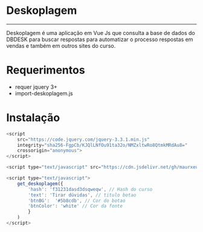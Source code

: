 # Deskoplagem
---
Deskoplagem é uma aplicação em Vue Js que consulta a base de dados do DBDESK para buscar respostas para automatizar o processo respostas em vendas e também em outros sites do curso.

# Requerimentos
- requer jquery 3+
- import-deskoplagem.js

# Instalação


``` js
<script
    src="https://code.jquery.com/jquery-3.3.1.min.js"
    integrity="sha256-FgpCb/KJQlLNfOu91ta32o/NMZxltwRo8QtmkMRdAu8="
    crossorigin="anonymous">
</script>

<script type="text/javascript" src="https://cdn.jsdelivr.net/gh/maurxeugenio/import-deskoplagem/desklopagem.js"></script>

<script type="text/javascript">
    get_deskoplagem({
        'hash': 'f31231dasd3dsqweqw', // Hash do curso
        'text': 'Tirar dúvidas', // titulo botao
        'btnBG':  '#5b8cdb', // Cor do botao
        'btnColor': 'white' // Cor da fonte
        }
    )
</script>

```
